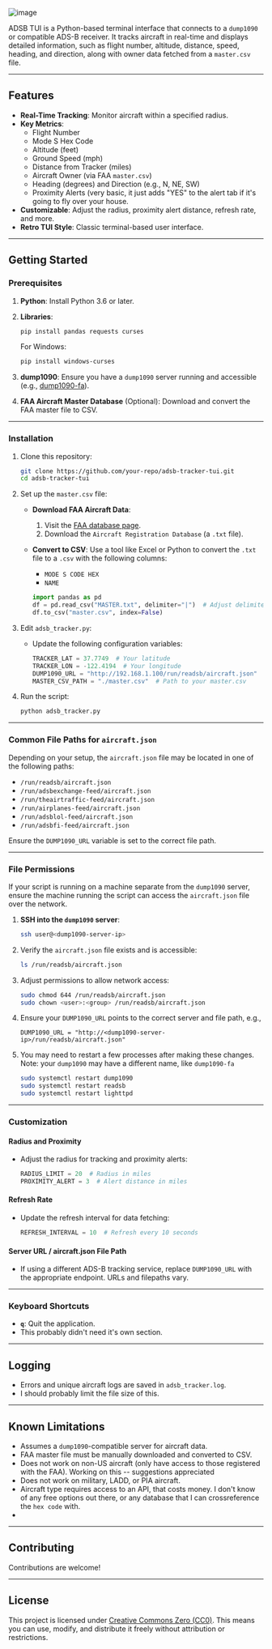 ![image](https://github.com/user-attachments/assets/5cebeb98-304f-411b-b949-9e3c5add8b48)

ADSB TUI is a Python-based terminal interface that connects to a `dump1090` or compatible ADS-B receiver. It tracks aircraft in real-time and displays detailed information, such as flight number, altitude, distance, speed, heading, and direction, along with owner data fetched from a `master.csv` file.

---

## **Features**
- **Real-Time Tracking**: Monitor aircraft within a specified radius.
- **Key Metrics**:
  - Flight Number
  - Mode S Hex Code
  - Altitude (feet)
  - Ground Speed (mph)
  - Distance from Tracker (miles)
  - Aircraft Owner (via FAA `master.csv`)
  - Heading (degrees) and Direction (e.g., N, NE, SW)
  - Proximity Alerts (very basic, it just adds "YES" to the alert tab if it's going to fly over your house. 
- **Customizable**: Adjust the radius, proximity alert distance, refresh rate, and more.
- **Retro TUI Style**: Classic terminal-based user interface.

---

## **Getting Started**

### **Prerequisites**
1. **Python**: Install Python 3.6 or later.
2. **Libraries**:
   ```bash
   pip install pandas requests curses
   ```
   For Windows:
   ```bash
   pip install windows-curses
   ```

3. **dump1090**: Ensure you have a `dump1090` server running and accessible (e.g., [dump1090-fa](https://github.com/flightaware/dump1090)).

4. **FAA Aircraft Master Database** (Optional): Download and convert the FAA master file to CSV.

---

### **Installation**
1. Clone this repository:
   ```bash
   git clone https://github.com/your-repo/adsb-tracker-tui.git
   cd adsb-tracker-tui
   ```

2. Set up the `master.csv` file:
   - **Download FAA Aircraft Data**:
     1. Visit the [FAA database page](https://registry.faa.gov/aircraftinquiry/).
     2. Download the `Aircraft Registration Database` (a `.txt` file).

   - **Convert to CSV**:
     Use a tool like Excel or Python to convert the `.txt` file to a `.csv` with the following columns:
     - `MODE S CODE HEX`
     - `NAME`
     ```python
     import pandas as pd
     df = pd.read_csv("MASTER.txt", delimiter="|")  # Adjust delimiter as necessary
     df.to_csv("master.csv", index=False)
     ```

3. Edit `adsb_tracker.py`:
   - Update the following configuration variables:
     ```python
     TRACKER_LAT = 37.7749  # Your latitude
     TRACKER_LON = -122.4194  # Your longitude
     DUMP1090_URL = "http://192.168.1.100/run/readsb/aircraft.json"  # Your dump1090 server
     MASTER_CSV_PATH = "./master.csv"  # Path to your master.csv
     ```

4. Run the script:
   ```bash
   python adsb_tracker.py
   ```

---

### **Common File Paths for `aircraft.json`**
Depending on your setup, the `aircraft.json` file may be located in one of the following paths:
- `/run/readsb/aircraft.json`
- `/run/adsbexchange-feed/aircraft.json`
- `/run/theairtraffic-feed/aircraft.json`
- `/run/airplanes-feed/aircraft.json`
- `/run/adsblol-feed/aircraft.json`
- `/run/adsbfi-feed/aircraft.json`

Ensure the `DUMP1090_URL` variable is set to the correct file path.

---

### **File Permissions**
If your script is running on a machine separate from the `dump1090` server, ensure the machine running the script can access the `aircraft.json` file over the network.

1. **SSH into the `dump1090` server**:
   ```bash
   ssh user@<dump1090-server-ip>
   ```

2. Verify the `aircraft.json` file exists and is accessible:
   ```bash
   ls /run/readsb/aircraft.json
   ```

3. Adjust permissions to allow network access:
   ```bash
   sudo chmod 644 /run/readsb/aircraft.json
   sudo chown <user>:<group> /run/readsb/aircraft.json
   ```

4. Ensure your `DUMP1090_URL` points to the correct server and file path, e.g.,
   ```
   DUMP1090_URL = "http://<dump1090-server-ip>/run/readsb/aircraft.json"
   ```
5. You may need to restart a few processes after making these changes. Note: your `dump1090` may have a different name, like `dump1090-fa`
   ```bash
   sudo systemctl restart dump1090
   sudo systemctl restart readsb
   sudo systemctl restart lighttpd
   ```
   

---

### **Customization**

#### **Radius and Proximity**
- Adjust the radius for tracking and proximity alerts:
  ```python
  RADIUS_LIMIT = 20  # Radius in miles
  PROXIMITY_ALERT = 3  # Alert distance in miles
  ```

#### **Refresh Rate**
- Update the refresh interval for data fetching:
  ```python
  REFRESH_INTERVAL = 10  # Refresh every 10 seconds
  ```

#### **Server URL / aircraft.json File Path**
- If using a different ADS-B tracking service, replace `DUMP1090_URL` with the appropriate endpoint. URLs and filepaths vary. 

---

### **Keyboard Shortcuts**
- **`q`**: Quit the application.
- This probably didn't need it's own section. 

---

## **Logging**
- Errors and unique aircraft logs are saved in `adsb_tracker.log`.
- I should probably limit the file size of this. 

---

## **Known Limitations**
- Assumes a `dump1090`-compatible server for aircraft data.
- FAA master file must be manually downloaded and converted to CSV.
- Does not work on non-US aircraft (only have access to those registered with the FAA). Working on this -- suggestions appreciated
- Does not work on military, LADD, or PIA aircraft. 
- Aircraft type requires access to an API, that costs money. I don't know of any free options out there, or any database that I can crossreference the `hex code` with.
- 

---

## **Contributing**
Contributions are welcome!

---

## **License**
This project is licensed under [Creative Commons Zero (CC0)](https://creativecommons.org/publicdomain/zero/1.0/). This means you can use, modify, and distribute it freely without attribution or restrictions.

